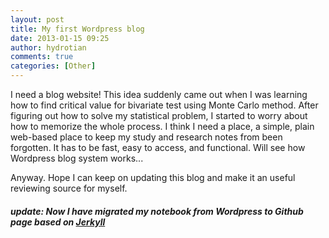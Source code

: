 ```yaml
---
layout: post
title: My first Wordpress blog
date: 2013-01-15 09:25
author: hydrotian
comments: true
categories: [Other]
---
```

I need a blog website! This idea suddenly came out when I was learning how to find critical value for bivariate test using Monte Carlo method. After figuring out how to solve my statistical problem, I started to worry about how to memorize the whole process. I think I need a place, a simple, plain web-based place to keep my study and research notes from been forgotten. It has to be fast, easy to access, and functional. Will see how Wordpress blog system works...

Anyway. Hope I can keep on updating this blog and make it an useful reviewing source for myself.

##### update: Now I have migrated my notebook from Wordpress to Github page based on [Jerkyll](https://jekyllrb.com/)